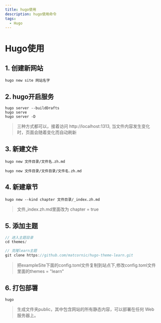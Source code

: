 ```yaml
---
title: hugo使用
description: hugo使用命令
tags:
  - Hugo
---
```

# Hugo使用
## 1. 创建新网站

```
hugo new site 网站名字
```

## 2. hugo开启服务

```
hugo server --buildDrafts
hugo serve
hugo server -D
```

> 三种方式都可以，接着访问 http://localhost:1313, 当文件内容发生变化时，页面会随着变化而自动刷新

## 3. 新建文件

```
hugo new 文件目录/文件名.zh.md

hugo new 文件目录/文件目录/文件名.zh.md

```

## 4. 新建章节

```
hugo new --kind chapter 文件目录/_index.zh.md

```

> 文件_index.zh.md里面改为 chapter = true

## 5. 添加主题

```js
// 进入主题目录
cd themes/

// 克隆learn主题
git clone https://github.com/matcornic/hugo-theme-learn.git
```

> 把exampleSite下面的config.toml文件复制到站点下,修改config.toml文件里面的themes = "learn"

## 6. 打包部署

```
hugo
```

> 生成文件夹public，其中包含网站的所有静态内容，可以部署在任何 Web 服务器上。